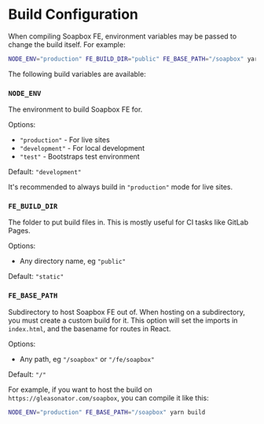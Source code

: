 # Build Configuration

When compiling Soapbox FE, environment variables may be passed to change the build itself.
For example:

```sh
NODE_ENV="production" FE_BUILD_DIR="public" FE_BASE_PATH="/soapbox" yarn build
```

The following build variables are available:

### `NODE_ENV`

The environment to build Soapbox FE for.

Options:
- `"production"` - For live sites
- `"development"` - For local development
- `"test"` - Bootstraps test environment

Default: `"development"`

It's recommended to always build in `"production"` mode for live sites.

### `FE_BUILD_DIR`

The folder to put build files in. This is mostly useful for CI tasks like GitLab Pages.

Options:
- Any directory name, eg `"public"`

Default: `"static"`

### `FE_BASE_PATH`

Subdirectory to host Soapbox FE out of.
When hosting on a subdirectory, you must create a custom build for it.
This option will set the imports in `index.html`, and the basename for routes in React.

Options:
- Any path, eg `"/soapbox"` or `"/fe/soapbox"`

Default: `"/"`

For example, if you want to host the build on `https://gleasonator.com/soapbox`, you can compile it like this:

```sh
NODE_ENV="production" FE_BASE_PATH="/soapbox" yarn build
```
